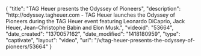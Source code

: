 {
    "title": "TAG Heuer presents the Odyssey of Pioneers",
    "description": "http:\/\/odyssey.tagheuer.com - TAG Heuer launches the Odyssey of Pioneers during the TAG Heuer event featuring Leonardo DiCaprio, Jack Heuer, Jean-Christophe Babin and Elon Musk.",
    "videoid": "53664",
    "date_created": "1370057162",
    "date_modified": "1418180959",
    "type": "captivate",
    "layout": "video",
    "url": "\/v\/tag-heuer-presents-the-odyssey-of-pioneers\/53664"
}